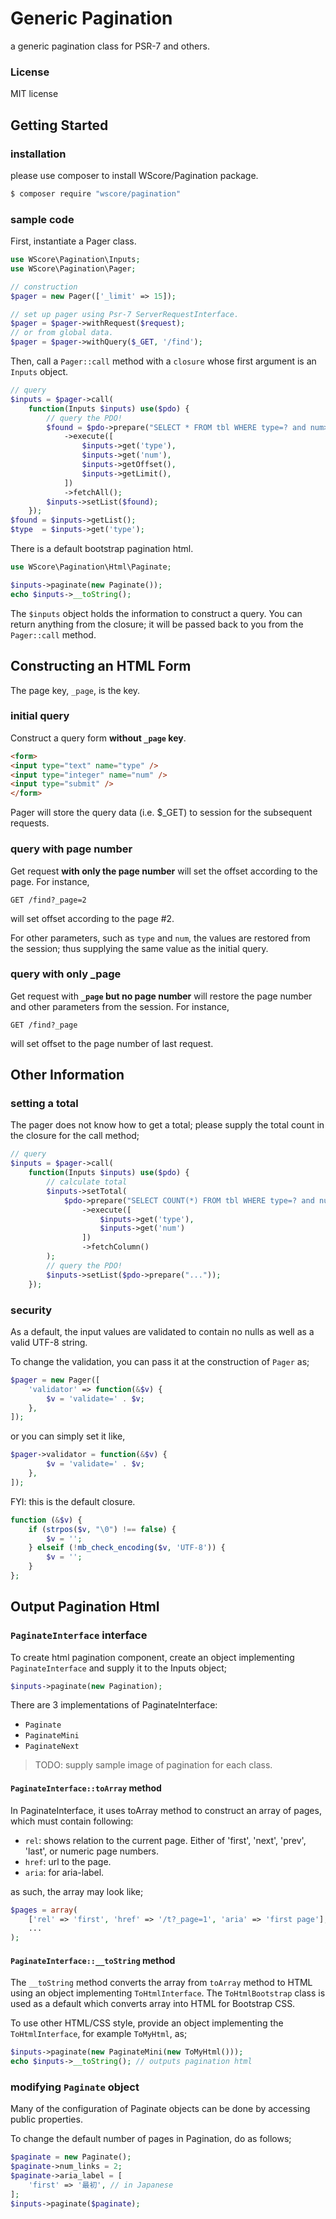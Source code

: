 Generic Pagination
================

a generic pagination class for PSR-7 and others. 

### License

MIT license

Getting Started
----

### installation

please use composer to install WScore/Pagination package. 

```sh
$ composer require "wscore/pagination"
```


### sample code

First, instantiate a Pager class. 

```php
use WScore\Pagination\Inputs;
use WScore\Pagination\Pager;

// construction
$pager = new Pager(['_limit' => 15]);

// set up pager using Psr-7 ServerRequestInterface.
$pager = $pager->withRequest($request);
// or from global data. 
$pager = $pager->withQuery($_GET, '/find');
```

Then, call a `Pager::call` method with a `closure` whose first argument is an `Inputs` object. 

```php
// query 
$inputs = $pager->call(
    function(Inputs $inputs) use($pdo) {
        // query the PDO!
        $found = $pdo->prepare("SELECT * FROM tbl WHERE type=? and num>? OFFSET ? LIMIT ?")
            ->execute([
                $inputs->get('type'),
                $inputs->get('num'),
                $inputs->getOffset(),
                $inputs->getLimit(),
            ])
            ->fetchAll();
        $inputs->setList($found);
    });
$found = $inputs->getList();
$type  = $inputs->get('type');
```

There is a default bootstrap pagination html. 

```php
use WScore\Pagination\Html\Paginate;

$inputs->paginate(new Paginate());
echo $inputs->__toString();
```

The `$inputs` object holds the information to construct a query. You can return anything from the closure; it will be passed back to you from the `Pager::call` method. 


Constructing an HTML Form
-----

The page key, `_page`, is the key. 

### initial query

Construct a query form **without `_page` key**. 

```html
<form>
<input type="text" name="type" />
<input type="integer" name="num" />
<input type="submit" />
</form>
```

Pager will store the query data (i.e. $_GET) to session for the subsequent requests. 

### query with page number 

Get request **with only the page number** will set the offset according to the page. For instance, 

```
GET /find?_page=2
```

will set offset according to the page #2. 

For other parameters, such as `type` and `num`, the values are restored from the session; thus supplying the same value as the initial query. 

### query with only _page

Get request with **`_page` but no page number** will restore the page number and other parameters from the session. For instance, 

```
GET /find?_page
```

will set offset to the page number of last request. 

Other Information
-----

### setting a total

The pager does not know how to get a total; please supply the total count in the closure for the call method; 

```php
// query 
$inputs = $pager->call(
    function(Inputs $inputs) use($pdo) {
        // calculate total
        $inputs->setTotal(
            $pdo->prepare("SELECT COUNT(*) FROM tbl WHERE type=? and num>? ")
                ->execute([
                    $inputs->get('type'),
                    $inputs->get('num')
                ])
                ->fetchColumn()
        );
        // query the PDO!
        $inputs->setList($pdo->prepare("..."));
    });
```

### security

As a default, the input values are validated to contain no nulls as well as a valid UTF-8 string. 

To change the validation, you can pass it at the construction of `Pager` as;

```php
$pager = new Pager([
    'validator' => function(&$v) {
        $v = 'validate=' . $v;
    },
]);
```

or you can simply set it like,

```php
$pager->validator = function(&$v) {
        $v = 'validate=' . $v;
    },
]);
```

FYI: this is the default closure. 

```php
function (&$v) {
    if (strpos($v, "\0") !== false) {
        $v = '';
    } elseif (!mb_check_encoding($v, 'UTF-8')) {
        $v = '';
    }
};
```

Output Pagination Html
----

### `PaginateInterface` interface

To create html pagination component, create an object implementing `PaginateInterface` and supply it to the Inputs object;

```php
$inputs->paginate(new Pagination);
```

There are 3 implementations of PaginateInterface:

*   `Paginate`
*   `PaginateMini`
*   `PaginateNext`

> TODO: supply sample image of pagination for each class.

#### `PaginateInterface::toArray` method

In PaginateInterface, it uses toArray method to construct an array of pages, which must contain following:

*   `rel`: shows relation to the current page. Either of 'first', 'next', 'prev', 'last', or numeric page numbers. 
*   `href`: url to the page. 
*   `aria`: for aria-label.

as such, the array may look like;

```php
$pages = array(
    ['rel' => 'first', 'href' => '/t?_page=1', 'aria' => 'first page'],
    ...
);
```

#### `PaginateInterface::__toString` method

The `__toString` method converts the array from `toArray` method to HTML using an object implementing `ToHtmlInterface`. The `ToHtmlBootstrap` class is used as a default which converts array into HTML for Bootstrap CSS. 

To use other HTML/CSS style, provide an object implementing the `ToHtmlInterface`, for example `ToMyHtml`, as;


```php
$inputs->paginate(new PaginateMini(new ToMyHtml()));
echo $inputs->__toString(); // outputs pagination html
```

### modifying `Paginate` object

Many of the configuration of Paginate objects can be done by accessing public properties. 

To change the default number of pages in Pagination, do as follows; 

```php
$paginate = new Paginate();
$paginate->num_links = 2;
$paginate->aria_label = [
    'first' => '最初', // in Japanese
];
$inputs->paginate($paginate);
```